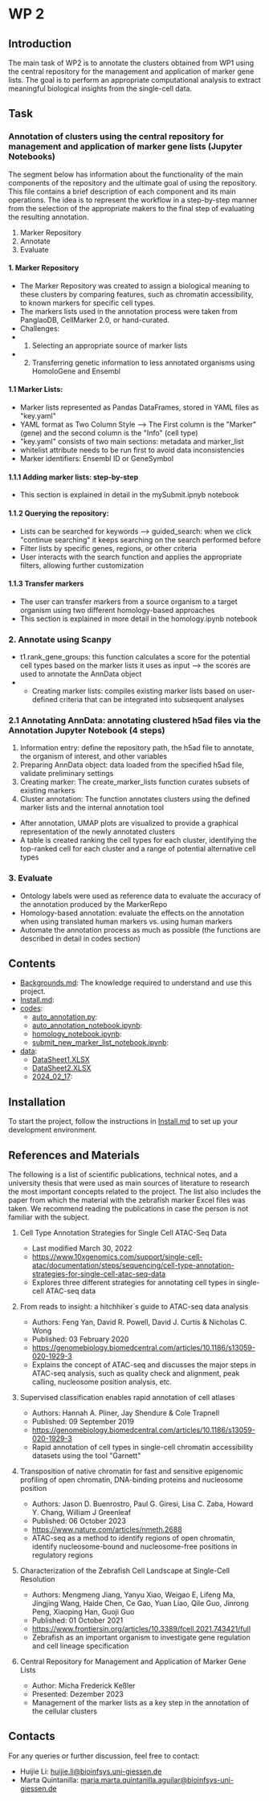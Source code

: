 # WP 2

## Introduction 

The main task of WP2 is to annotate the clusters obtained from WP1 using the central repository for the management and application of marker gene lists. The goal is to perform an appropriate computational analysis to extract meaningful biological insights from the single-cell data.

## Task

### Annotation of clusters using the central repository for management and application of marker gene lists (Jupyter Notebooks)

The segment below has information about the functionality of the main components of the repository and the ultimate goal 
  of using the repository. This file contains a brief description of each component and its main operations. The idea is to represent the workflow
  in a step-by-step manner from the selection of the appropriate makers to the final step of evaluating the resulting annotation.

1. Marker Repository
2. Annotate
3. Evaluate

#### 1. Marker Repository
- The Marker Repository was created to assign a biological meaning to these clusters by comparing features, such as chromatin accessibility, to known markers for specific cell types. 
- The markers lists used in the annotation process were taken
  from PanglaoDB, CellMarker 2.0, or hand-curated.
- Challenges:
- 1. Selecting an appropriate source of marker lists
- 2. Transferring genetic information to less annotated organisms using HomoloGene and Ensembl

#### 1.1 Marker Lists:
- Marker lists represented as Pandas DataFrames, stored in YAML files as "key.yaml"
- YAML format as Two Column Style --> The First column is the "Marker" (gene) and the second column is the  "Info" (cell type)
- "key.yaml" consists of two main sections: metadata and marker_list
- whitelist attribute needs to be run first to avoid data inconsistencies
- Marker identifiers: Ensembl ID or GeneSymbol

#### 1.1.1 Adding marker lists: step-by-step
- This section is explained in detail in the mySubmit.ipnyb notebook

#### 1.1.2 Querying the repository: 
- Lists can be searched for keywords --> guided_search: when we click "continue searching" it keeps searching on the search performed before
- Filter lists by specific genes, regions, or other criteria
- User interacts with the search function and applies the appropriate filters, allowing further customization

#### 1.1.3 Transfer markers 
- The user can transfer markers from a source organism to a target organism using two different homology-based approaches
- This section is explained in more detail in the homology.ipynb notebook

### 2. Annotate using Scanpy
- t1.rank_gene_groups: this function calculates a score for the potential cell types based on the marker lists it uses as input --> the scores are used to annotate the AnnData object
- - Creating marker lists: compiles existing marker lists based on user-defined criteria that can be integrated
  into subsequent analyses

### 2.1 Annotating AnnData: annotating clustered h5ad files via the Annotation Jupyter Notebook (4 steps)
1. Information entry: define the repository path, the h5ad file to annotate, the organism of interest, and other variables
2. Preparing AnnData object: data loaded from the specified h5ad file, validate preliminary settings
3. Creating marker: The create_marker_lists function curates subsets of existing markers
4. Cluster annotation: The function annotates clusters using the defined marker lists and the internal annotation tool

- After annotation, UMAP plots are visualized to provide a graphical representation of the newly annotated clusters
- A table is created ranking the cell types for each cluster, identifying the top-ranked cell for each cluster and 
  a range of potential alternative cell types


### 3. Evaluate
- Ontology labels were used as reference data to evaluate the accuracy of the annotation produced by the MarkerRepo
- Homology-based annotation: evaluate the effects on the annotation when using translated human markers vs. using human markers
- Automate the annotation process as much as possible (the functions are described in detail in codes section) 



## Contents
- [Backgrounds.md](archive/Backgrounds.md): The knowledge required to understand and use this project. 
- [Install.md](./Install.md): 
- [codes](./codes/):
  - [auto_annotation.py](./codes/auto_annotation.py):
  - [auto_annotation_notebook.ipynb](./codes/auto_annotation_notebook.ipynb):
  - [homology_notebook.ipynb](./codes/homology_notebook.ipynb):
  - [submit_new_marker_list_notebook.ipynb](./codes/submit_new_marker_list_notebook.ipynb):
- [data](./data/):
  - [DataSheet1.XLSX](./data/DataSheet1.XLSX)
  - [DataSheet2.XLSX](./data/DataSheet2.XLSX)
  - [2024_02_17](./data/2024_02_17/):

## Installation
To start the project, follow the instructions in [Install.md](./Install.md) to set up your development environment.

## References and Materials

The following is a list of scientific publications, technical notes, and a university thesis that were used as main sources of literature to research the most important concepts related to the project. The list also includes the paper from which the material with the zebrafish marker Excel files was taken.
We recommend reading the publications in case the person is not familiar with the subject.


1. Cell Type Annotation Strategies for Single Cell ATAC-Seq Data
   - Last modified March 30, 2022
   - https://www.10xgenomics.com/support/single-cell-atac/documentation/steps/sequencing/cell-type-annotation-strategies-for-single-cell-atac-seq-data
   - Explores three different strategies for annotating cell types in single-cell ATAC-seq data 

2. From reads to insight: a hitchhiker´s guide to ATAC-seq data analysis
   - Authors: Feng Yan, David R. Powell, David J. Curtis & Nicholas C. Wong
   - Published: 03 February 2020
   - https://genomebiology.biomedcentral.com/articles/10.1186/s13059-020-1929-3
   - Explains the concept of ATAC-seq and discusses the major steps in ATAC-seq analysis, such as quality check and alignment, peak calling, nucleosome position analysis, etc.

3. Supervised classification enables rapid annotation of cell atlases
   - Authors: Hannah A. Pliner, Jay Shendure & Cole Trapnell
   - Published: 09 September 2019
   - https://genomebiology.biomedcentral.com/articles/10.1186/s13059-020-1929-3
   - Rapid annotation of cell types in single-cell chromatin accessibility datasets using the tool "Garnett"

4. Transposition of native chromatin for fast and sensitive epigenomic profiling of open chromatin, DNA-binding proteins and nucleosome position
   - Authors: Jason D. Buenrostro, Paul G. Giresi, Lisa C. Zaba, Howard Y. Chang, William J Greenleaf
   - Published: 06 October 2023
   - https://www.nature.com/articles/nmeth.2688
   - ATAC-seq as a method to identify regions of open chromatin, identify nucleosome-bound and nucleosome-free positions in regulatory regions

5. Characterization of the Zebrafish Cell Landscape at Single-Cell Resolution
   - Authors: Mengmeng Jiang, Yanyu Xiao, Weigao E, Lifeng Ma, Jingjing Wang, Haide Chen, Ce Gao, Yuan Liao, Qile Guo, Jinrong Peng, Xiaoping Han, Guoji Guo
   - Published: 01 October 2021
   - https://www.frontiersin.org/articles/10.3389/fcell.2021.743421/full
   - Zebrafish as an important organism to investigate gene regulation and cell lineage specification

6. Central Repository for Management and Application of Marker Gene Lists
   - Author: Micha Frederick Keßler
   - Presented: Dezember 2023
   - Management of the marker lists as a key step in the annotation of the cellular clusters

## Contacts 
For any queries or further discussion, feel free to contact:
- Huijie Li: huijie.li@bioinfsys.uni-giessen.de
- Marta Quintanilla: maria.marta.quintanilla.aguilar@bioinfsys-uni-giessen.de
